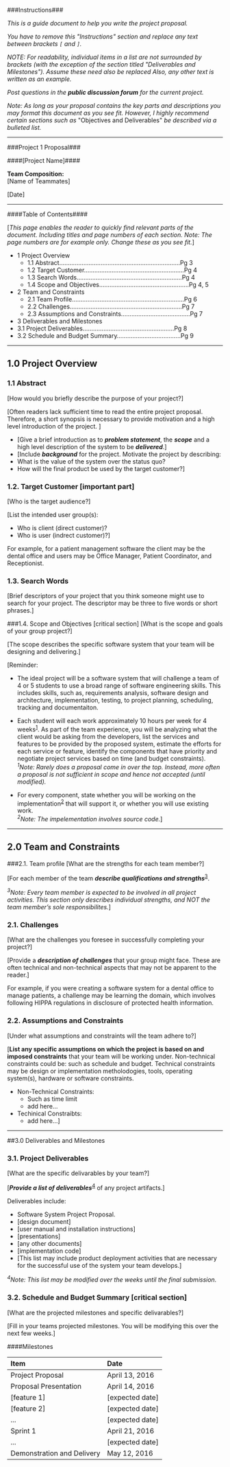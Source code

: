 ###Instructions###

*This is a guide document to help you write the project proposal.*

*You have to remove this "Instructions" section and replace any text between brackets `[` and `]`.*

*NOTE: For readability, individual items in a list are not surrounded by brackets (with the exception of the section titled  "Deliverables and Milestones"). Assume these need also be replaced
Also, any other text is written as an example.*

*Post questions in the* ***public discussion forum*** *for the current project.*

*Note: As long as your proposal contains the key parts and descriptions you may format this document as you see fit. However, I highly recommend certain sections such as* "Objectives and Deliverables" *be described via a bulleted list.*

---

###Project 1 Proposal###

####[Project Name]####

__Team Composition:__<br>
[Name of Teammates]

[Date]

---

####Table of Contents####

[*This page enables the reader to quickly find relevant parts of the document. Including titles and page numbers of each section.
Note: The page numbers are for example only. Change these as you see fit.*]

* 1 Project Overview 
  * 1.1 Abstract…………………………………….………………………Pg 3
  * 1.2 Target Customer……………….…………………………………Pg 4
  * 1.3 Search Words……………….……………………………………Pg 4
  * 1.4 Scope and Objectives….…………………………………………Pg 4, 5
* 2 Team and Constraints
  * 2.1 Team Profile…….……………………………………………….…Pg 6
  * 2.2 Challenges……….……………………………………………….Pg 7
  * 2.3 Assumptions and Constraints………………………………....Pg 7
* 3 Deliverables and Milestones
 * 3.1 Project Deliverables……………………………………………..Pg 8
 * 3.2 Schedule and Budget Summary…..…………………………..Pg 9


---

## 1.0	Project Overview
### 1.1 Abstract

[How would you briefly describe the purpose of your project?]

[Often readers lack sufficient time to read the entire project proposal. Therefore, a short synopsis is necessary to provide motivation and a high level introduction of the project. ]

* [Give a brief introduction as to ***problem statement***, the ***scope*** and a high level description of the system to be ***delivered***.] 
*	[Include ***background*** for the project. Motivate the project by describing:
  * What is the value of the system over the status quo?
  * How will the final product be used by the target customer?]


### 1.2.	Target Customer [important part]

[Who is the target audience?]

[List the intended user group(s):
*	Who is  client (direct customer)? 
*	Who is user (indrect customer)?]

For example, for a patient management software the client may be the dental office and users may be Office Manager, Patient Coordinator, and Receptionist.


### 1.3.	Search Words 
[Brief descriptors of your project that you think someone might use to search for your project. The descriptor may be three to five words or short phrases.]


###1.4.	Scope and Objectives [critical section]
[What is the scope and goals of your group project?]

[The scope describes the specific software system that your team will be designing and delivering.]

[Reminder:

*	The ideal project will be a software system that will challenge a team of 4 or 5 students to use a broad range of software engineering skills. This includes skills, such as, requirements analysis, software design and architecture,  implementation, testing, to project planning, scheduling, tracking and documentaiton.

*	Each student will each work approximately 10 hours per week for 4 weeks<sup>[1](#footnote_1)</sup>.  As part of the team experience, you will be analyzing what the client would be asking from the developers, list the services and features  to be provided by the proposed system, estimate the efforts for each service or feature, identify the components that have priority and negotiate project services based on time (and budget constraints).<br>
 *<sup><a name="footnote_1">1</a></sup>Note: Rarely does a proposal come in over the top. Instead, more often a proposal is not sufficient in scope and hence not accepted (until modified).*

*	 For every component, state whether you will be working on the implementation<sup>[2](#footnote_2)</sup> that  will support it, or whether you will use existing work. <br>
 *<sup><a name="footnote_2">2</a></sup>Note: The impelementation involves source code.*]


---

## 2.0	Team and Constraints

###2.1.	Team profile
[What are the strengths for each team member?]

[For each member of the team ***describe qualifications and strengths***<sup>[3](#footnote_3)</sup>.

*<sup><a name="footnote_3">3</a></sup>Note: Every team member is expected to be involved in all project activities. This section only describes individual strengths, and NOT the team member’s sole responsibilites.*]


### 2.1.	Challenges
[What are the challenges you foresee in successfully completing your project?]

[Provide a ***description of challenges*** that your group might face. These are often technical and non-technical aspects that may not be apparent to the reader.]

For example, if you were creating a software system for a dental office to manage patients, a challenge may be learning the domain, which involves following HIPPA regulations in disclosure of protected health information.

### 2.2.	Assumptions and Constraints
[Under what assumptions and constraints will the team adhere to?]

[**List any specific assumptions on which the project is based on and imposed constraints** that your team will be working under. Non-technical constraints could be: such as schedule and budget. Technical constraints may be design or implementation metholodogies, tools, operating system(s), hardware or software constraints.

* Non-Technical Constraints:
  * Such as time limit
  * add here...
* Techinical Constraibts:
  * add here...]

---

##3.0	Deliverables and Milestones

### 3.1.	Project Deliverables 

[What are the specific delivarables by your team?]

[***Provide a list of deliverables***<sup>[4](#footnote_4)</sup> of any project artifacts.]

Deliverables include:
*	Software System Project Proposal.
*	[design document]
*	[user manual and installation instructions]
*	[presentations]
*	[any other documents]
*	[implementation code]
*	[This list may include product deployment activities that are necessary for the successful use of the system your team develops.]

 *<sup><a name="footnote_4">4</a></sup>Note: This list may be modified over the weeks until the final submission.* 



### 3.2.	Schedule and Budget Summary [critical section]
[What are the projected milestones and specific delivarables?]

[Fill in your teams projected milestones. You will be modifying this over the next few weeks.]


####Milestones

| Item                       | Date            |
| :--------------------------|:----------------|
| Project Proposal           | April 13, 2016  |
| Proposal Presentation      | April 14, 2016  |
| [feature 1]                | [expected date] |
| [feature 2]                | [expected date] |
| ...                        | [expected date] |
| Sprint 1                   | April 21, 2016  |
| ...                        | [expected date] |
| Demonstration and Delivery | May 12, 2016    |
